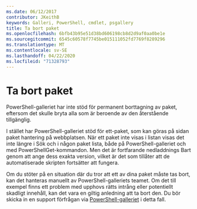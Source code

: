 ```yaml
---
ms.date: 06/12/2017
contributor: JKeithB
keywords: Galleri, PowerShell, cmdlet, psgallery
title: Ta bort paket
ms.openlocfilehash: 6bfb43b95e51d38bd606198cb8d2d9af0aa0be1e
ms.sourcegitcommit: 6545c60578f7745be015111052fd7769f8289296
ms.translationtype: MT
ms.contentlocale: sv-SE
ms.lasthandoff: 04/22/2020
ms.locfileid: "71328793"
---
```

# <a name="deleting-packages"></a>Ta bort paket

PowerShell-galleriet har inte stöd för permanent borttagning av paket, eftersom det skulle bryta alla som är beroende av den återstående tillgänglig.

I stället har PowerShell-galleriet stöd för ett-paket, som kan göras på sidan paket hantering på webbplatsen.
När ett paket inte visas i listan visas det inte längre i Sök och i någon paket lista, både på PowerShell-galleriet och med PowerShellGet-kommandon.
Men det är fortfarande nedladdnings Bart genom att ange dess exakta version, vilket är det som tillåter att de automatiserade skripten fortsätter att fungera.

Om du stöter på en situation där du tror att ett av dina paket måste tas bort, kan det hanteras manuellt av PowerShell-galleriets teamet.
Om det till exempel finns ett problem med upphovs rätts intrång eller potentiellt skadligt innehåll, kan det vara en giltig anledning att ta bort den.
Du bör skicka in en support förfrågan via [PowerShell-galleriet](https://www.PowerShellGallery.com) i detta fall.
